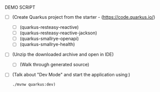 DEMO SCRIPT

- [ ] (Create Quarkus project from the starter - (https://code.quarkus.io/)
    - [ ] (quarkus-resteasy-reactive)
    - [ ] (quarkus-resteasy-reactive-jackson)
    - [ ] (quarkus-smallrye-openapi)
    - [ ] (quarkus-smallrye-health)

- [ ] (Unzip the downloaded archive and open in IDE)
    - [ ] (Walk through generated source)

- [ ] (Talk about "Dev Mode" and start the application using:)

    ```./mvnw quarkus:dev)```